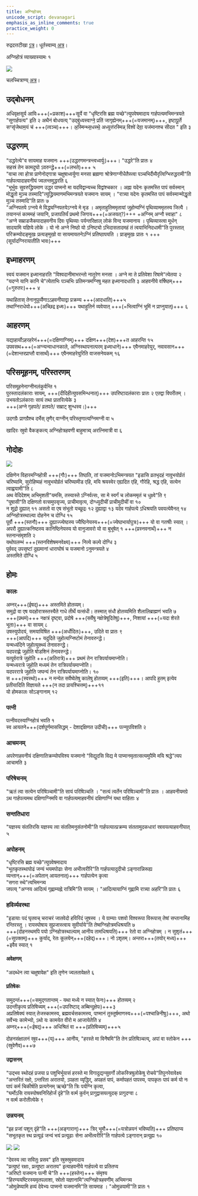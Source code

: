 ```yaml
---
title: अग्निहोत्रम्
unicode_script: devanagari
emphasis_as_inline_comments: true
practice_weight: 0
---
```


रुद्रदत्तटीखा [ऽत्र](https://archive.org/details/in.ernet.dli.2015.277413/page/n324)। धूर्तस्वाम्य् [अत्र](https://archive.org/details/in.ernet.dli.2015.495870/page/n318)।

अग्निहोत्रं व्याख्यास्यामः १  

![](../../../../../../images/shrauta-yAga/vedI/soma-yAga-vinyAsa-sa.png)

चलच्चित्राण्य् [अत्र](https://www.youtube.com/watch?v=nZYdXczveyY&list=PL63uIhJxWbggQQaTFV-5h2aroz8uGriDs&index=10&t=175s)।

## उद्बोधनम्
अधिवृक्षसूर्य आविः+++(=प्रकाश)+++सूर्ये वा "धृष्टिरसि ब्रह्म यच्छे"त्युपवेषमादाय गार्हपत्यमभिमन्त्रयते "सुगार्हपत्य" इति २
अथैनं बोधयत्य् "उद्बु॑ध्यस्वाग्ने॒ प्रति॑ जागृह्येनम्+++(=यजमानम्)+++, इष्टापू॒र्ते सꣳसृ॑जेथाम॒यं च॑ +++(त्वञ्च)+++। अ॒स्मिन्थ्स॒धस्थे॒ अध्युत्त॑रस्मिन्न् विश्वे॑ देवा॒ यज॑मानश्च सीदत " इति ३

## उद्धरणम्
"उद्धरेत्ये"व सायमाह यजमानः +++(उद्धरणमन्त्रन्त्वध्वर्युः)+++। "उद्धरे"ति प्रातः ४  
सहस्रं तेन कामदुघो ऽवरुन्द्धे+++(=लभते)+++ ५  
"वाचा त्वा होत्रा प्राणेनोद्गात्रा चक्षुषाध्वर्युणा मनसा ब्रह्मणा श्रोत्रेणाग्नीधैतैस्त्वा पञ्चभिर्दैव्यैरृत्विग्भिरुद्धरामी"ति गार्हपत्यादाहवनीयं ज्वलन्तमुद्धरति ६  
"भूर्भुवः सुवरुद्ध्रियमाण उद्धर पाप्मनो मा यदविद्वान्यच्च विद्वांश्चकार । अह्ना यदेनः कृतमस्ति पापं सर्वस्मान् मोद्धृतो मुञ्च तस्मादि"त्युद्ध्रियमाणमभिमन्त्रयते यजमानः सायम् । "रात्र्या यदेनः कृतमस्ति पापं सर्वस्मान्मोद्धृतो मुञ्च तस्मादि"ति प्रातः ७  
"अग्निपतये ऽग्नये मे विद्ध्यग्निपतयेऽग्नये मे मृड । अमृताहुतिममृतायां जुहोम्यग्निं पृथिव्याममृतस्य जित्यै । तयानन्तं काममहं जयानि, प्रजापतिर्यं प्रथमो जिगाय+++(=अजयत्?)+++ +अग्निम् अग्नौ स्वाहा" ८  
"अग्ने सम्राडजैकपादाहवनीय दिवः पृथिव्याः पर्यन्तरिक्षाल् लोकं विन्द यजमानाय । पृथिव्यास्त्वा मूर्धन् सादयामि यज्ञिये लोके । यो नो अग्ने निष्ठो यो ऽनिष्ट्यो ऽभिदासतादमहं तं त्वयाभिनिदधामी"ति पुरस्तात् परिक्रम्योदङ्मुखः प्रत्यङ्मुखो वा सायमायतनेऽग्निं प्रतिष्ठापयति । प्राङ्मुखः प्रातः १ +++(सूर्यादग्निरायातीति भावः)+++  


## इध्माहरणम्
स्वयं यजमान इध्मानाहरति "विश्वदानीमाभरन्तो नातुरेण मनसा । अग्ने मा ते प्रतिवेशा रिषामे"त्येतया २  
"यदग्ने यानि कानि चे"त्येताभिः पञ्चभिः प्रतिमन्त्रमग्निषु महत इध्मानादधाति ३ आहवनीये वर्षिष्ठम्+++(=गुरुतरः)+++ ४  
  
यथाहितास् तेनानुपूर्व्येणाऽऽहवनीयाद्वा प्रक्रम्य  +++(आदधाति)+++५  
तथाग्निराधेयो+++(अच्छिद्र इध्मः)+++ यथाहुतिर्न व्यवेयात् +++(=भित्वाग्निं भूमिं न प्राप्नुयात्)+++ ६  

## आहरणम्

यद्याहार्योऽहरहरेनं+++(=दक्षिणाग्निम्)+++ दक्षिण+++(देश)+++त आहरन्ति १५  
उपवसथ+++(=अग्न्यन्वाधानकाले, अग्निस्थापनात्परम् इध्माधाने)+++ एवैनमाहरेयुर्, नवावसान+++(=देशान्तरप्राप्तौ वासार्थं)+++ एवैनमाहरेयुरिति वाजसनेयकम् १६


## परिसमूहनम्, परिस्तरणम्
परिसमूहनेनाग्नीनलंकुर्वन्ति १  
पुरस्तादलंकाराः सायम्, +++(दीदिहीत्युपसमिन्धनात्)+++ उपरिष्टादलंकाराः प्रातः २ एतद्वा विपरीतम् । उभयतोऽलंकाराः सायं तथा प्रातरित्येके ३  
+++(अग्ने गृहपते/ व्रतपते/ सम्राट् शुन्धस्व।)+++

उदगग्रैः प्रागग्रैश्च दर्भैस् तृणैर् वाग्नीन् परिस्तृणात्यग्निमग्नी वा ५

खादिरः स्रुवो वैकङ्कत्य् अग्निहोत्रहवणी बाहुमात्र्य् अरत्निमात्री वा ६

## गोदोहः

![](../../../../../../images/shrauta-yAga/upakaraNa/dohana-dogdhra.png)

दक्षिणेन विहारमग्निहोत्री +++(गौः)+++ तिष्ठति, तां यजमानोऽभिमन्त्रयत "इडासि व्रतभृदहं नावुभयोर्व्रतं चरिष्यामि, सुरोहिष्यहं नावुभयोर्व्रतं चरिष्यामीड एहि, मयि श्रयस्वेर एह्यदित एहि, गौरेहि, श्रद्ध एहि, सत्येन त्वाह्वयामी"ति ८  
अथ वेदिदेशम् अभिमृशती"यमसि, तस्यास्ते ऽग्निर्वत्सः, सा मे स्वर्गं च लोकममृतं च धुक्ष्वे"ति ९  
"पूषासी"ति दक्षिणतो वत्समुपसृज्य, प्राचीमावृत्य, दोग्ध्युदीचीं प्राचीमुदीचीं वा १०  
न शूद्रो दुह्यात् ११ असतो वा एष संभूतो यच्छूद्रः १२ दुह्याद्वा १३ यदेव गार्हपत्ये ऽधिश्रयति पवयत्येवैनत् १४  
अग्निहोत्रस्थाल्या दोहनेन च दोग्धि १५  
पूर्वौ +++(स्तनौ)+++ दुह्याज्ज्येष्ठस्य ज्यैष्ठिनेयस्य+++(=ज्येष्ठभार्यापुत्रः)+++ यो वा गतश्रीः स्यात् । अपरौ दुह्यात्कनिष्ठस्य कानिष्ठिनेयस्य यो वानुजावरो यो वा बुभूषेत् १
+++(प्रस्नवनार्थं)+++ न स्तनान्संमृशति २  
यथोपलम्भं +++(स्तनविशेषमनवेक्ष्य)+++ नित्ये कल्पे दोग्धि ३  
पूर्ववद् उपसृष्टां दुह्यमानां धाराघोषं च यजमानो ऽनुमन्त्रयते ४  
अस्तमिते दोग्धि ५

## होमः
### कालः
अम्नर्+++(ईषद्)+++ अस्तमिते होतव्यम्।  
समुद्रो वा एष यदहोरात्रस्तस्यैते गाधे तीर्थे यत्संधी। तस्मात् संधौ होतव्यमिति शैलालिब्राह्मणं भवति ७  
+++(प्रथमं)+++ नक्षत्रं दृष्ट्वा, प्रदोषे +++(सर्वेषु नक्षेत्रेषूदितेषु)+++, निशायां +++(=यदा शेरते भूताः)+++ वा सायम् ८  
उषस्युपोदयं, समयाविषित +++(अर्धोदितः)+++, उदिते वा प्रातः ९  
+++(आपदि)+++ यदुदिते जुहोत्यग्निष्टोमं तेनावरुन्द्धे।  
यन्मध्यंदिने जुहोत्युक्थ्यं तेनावरुन्द्धे।  
यदपराह्णे जुहोति षोडशिनं तेनावरुन्द्धे।  
यत्पूर्वरात्रे जुहोति +++(अतिरात्रे)+++ प्रथमं तेन रात्रिपर्यायमाप्नोति।  
यन्मध्यरात्रे जुहोति मध्यमं तेन रात्रिपर्यायमाप्नोति।  
यदपररात्रे जुहोति जघन्यं तेन रात्रिपर्यायमाप्नोति। १०  
स +++(स्वस्थो)+++ न मन्येत सर्वेष्वेतेषु कालेषु होतव्यम् +++(इति)+++। आपदि हुतम् इत्येव प्रतीयादिति विज्ञायते +++(न तदा प्रायश्चित्तम्)+++११  
यो होमकालः सोऽङ्गानाम् १२

### पत्नी
पत्नीवदस्याग्निहोत्रं भवति १  
स्व आयतने+++(दर्शपूर्णमाससिद्धम् - देशाद्दक्षिणत उदीची)+++ पत्न्युपविशति २  

### आचमनम्
अपरेणाहवनीयं दक्षिणातिक्रम्योपविश्य यजमानो "विद्युदसि विद्य मे पाप्मानमृतात्सत्यमुपैमि मयि श्रद्धे"त्यप आचामति ३

### परिषेचनम्
"ऋतं त्वा सत्येन परिषिञ्चामी"ति सायं परिषिञ्चति । "सत्यं त्वर्तेन परिषिञ्चामी"ति प्रातः । आहवनीयमग्रे ऽथ गार्हपत्यमथ दक्षिणाग्निमपि वा गार्हपत्यमाहवनीयं दक्षिणाग्निं यथा वाहिताः ४

### सन्ततिधारा
"यज्ञस्य संततिरसि यज्ञस्य त्वा संततिमनुसंतनोमी"ति गार्हपत्यात्प्रक्रम्य संततामुदकधारां स्रावयत्याहवनीयात् ५

### अपोहनम्
"धृष्टिरसि ब्रह्म यच्छे"त्युपवेषमादाय  
"भूतकृतस्थापोढं जन्यं भयमपोढाः सेना अभीत्वरीरि"ति गार्हपत्यादुदीचो ऽङ्गारान्निरूह्य  
व्यन्तान्+++(=अपेतान् आयतनात्)+++ गार्हपत्येन कृत्वा  
"सगरा स्थे"त्यभिमन्त्र्य  
जपत्य् "अग्नय आदित्यं गृह्णाम्यह्ने रात्रिमि"ति सायम् । "आदित्यायाग्निं गृह्णामि रात्र्या अहरि"ति प्रातः ६

### हविर्व्यवस्था
"इडायाः पदं घृतवच् चराचरं जातवेदो हविरिदं जुषस्व । ये ग्राम्याः पशवो विश्वरूपा विरूपास् तेषां सप्तानामिह रन्तिरस्तु । रायस्पोषाय सुप्रजास्त्वाय सुवीर्याये"ति तेष्वग्निहोत्रमधिश्रयति ७  
+++(दोहनस्थमपि पयो ऽग्निहोत्रस्थाल्याम् आनीय तामधिश्रयति)+++
रेतो वा अग्निहोत्रम् । न सुशृतं+++(=सुपक्तम्)+++ कुर्याद्, रेतः कूलयेन्+++(दहेद्)+++। नो ऽशृतम्। अन्तरा+++(तयोर् मध्य)+++ +इवैव स्यात् १  

#### अवेक्षणम्
"अदब्धेन त्वा चक्षुषावेक्ष" इति तृणेन ज्वलतावेक्षते ६

#### प्रतिषेकः
समुदन्तं+++(=समुद्गतान्तम् - यथा मध्ये न स्यात् फेनः)+++ होतव्यम् २  
उदन्तीकृत्य प्रतिषिच्यम् +++(=उपरिष्टाद् अब्बिन्दुक्षेपः)+++३  
अप्रतिषेक्यं स्यात् तेजस्कामस्य, ब्रह्मवर्चसकामस्य, पाप्मानं तुस्तूर्षमाणस्य+++(=पश्चान्निनीषुः)+++, अथो सर्वेभ्यः कामेभ्यो, ऽथो यः कामयेत वीरो म आजायेतेति ४  
अम्नर्+++(=ईषद्)+++ अधिश्रितं वा +++(प्रतिषिच्यम्)+++५

दोहनसंक्षालनं स्रुव+++(य्)+++ आनीय, "हरस्ते मा विनैषमि"ति तेन प्रतिषिञ्चत्य्, अपां वा स्तोकेन +++(स्रुवेणैव)+++७

#### उद्वासनम्
"उद्भव स्थोदहं प्रजया प्र पशुभिर्भूयासं हरस्ते मा विगादुद्यन्सुवर्गो लोकस्त्रिषुलोकेषु रोचये"तिपुनरेवावेक्ष्य  
"अन्तरितं रक्षो, ऽन्तरिता अरातयो, ऽपहता व्यृद्धिर्, अपहतं पापं, कर्मापहतं पापस्य, पापकृतः पापं कर्म यो नः पापं कर्म चिकीर्षति प्रत्यगेनम् ऋच्छे"ति त्रिः पर्यग्नि कृत्वा,  
"घर्मोऽसि रायस्पोषवनिरिहोर्जं दृंहे"ति वर्त्म कुर्वन् प्रागुद्वासयत्युदक् प्रागुदग्वा ८  
न वर्त्म करोतीत्येके ९

### उन्नयनम्
"इह प्रजां पशून् दृंहे"ति +++(अङ्गारान्)+++ त्रिर् भूमौ+++(=यत्रोन्नयनं भविष्यति)+++ प्रतिष्ठाप्य  
"सभूतकृत स्थ प्रत्यूढं जन्यं भयं प्रत्यूढाः सेना अभीत्वरीरि"ति गार्हपत्ये ऽङ्गारान् प्रत्यूह्य १०  

![](../../../../../../images/shrauta-yAga/upakaraNa/sruk-sruva.png)
![](../../../../../../images/shrauta-yAga/upakaraNa/agnihotra-havanI.png)


"देवस्य त्वा सवितुः प्रसव" इति स्रुक्स्रुवमादाय  
"प्रत्युष्टं रक्षाः, प्रत्युष्टा अरातय" इत्याहवनीये गार्हपत्ये वा प्रतितप्य  
"अरिष्टो यजमानः पत्नी चे"ति +++(हस्तेन)+++ संमृश्य  
"हिरण्ययष्टिरस्यमृतपलाशा, स्रोतो यज्ञानामि"त्यग्निहोत्रहवणीम् अभिमन्त्र्य  
"ओमुन्नेष्यामि हव्यं देवेभ्यः पाप्मनो यजमानमि"ति सायमाह । "ओमुन्नयामी"ति प्रातः १


